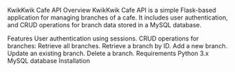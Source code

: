 KwikKwik Cafe API
Overview
KwikKwik Cafe API is a simple Flask-based application for managing branches of a cafe. It includes user authentication, and CRUD operations for branch data stored in a MySQL database.

Features
User authentication using sessions.
CRUD operations for branches:
Retrieve all branches.
Retrieve a branch by ID.
Add a new branch.
Update an existing branch.
Delete a branch.
Requirements
Python 3.x
MySQL database
Installation


